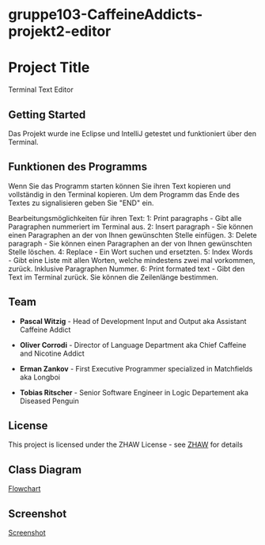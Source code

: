 # gruppe103-CaffeineAddicts-projekt2-editor

# Project Title

Terminal Text Editor

## Getting Started

Das Projekt wurde ine Eclipse und IntelliJ getestet und funktioniert über den Terminal.

## Funktionen des Programms

Wenn Sie das Programm starten können Sie ihren Text kopieren und vollständig in den Terminal kopieren.
Um dem Programm das Ende des Textes zu signalisieren geben Sie "END" ein.

Bearbeitungsmöglichkeiten für ihren Text:
1: Print paragraphs - Gibt alle Paragraphen nummeriert im Terminal aus.
2: Insert paragraph - Sie können einen Paragraphen an der von Ihnen gewünschten Stelle einfügen.
3: Delete paragraph - Sie können einen Paragraphen an der von Ihnen gewünschten Stelle löschen.
4: Replace - Ein Wort suchen und ersetzten.
5: Index Words - Gibt eine Liste mit allen Worten, welche mindestens zwei mal vorkommen, zurück. Inklusive Paragraphen Nummer.
6: Print formated text - Gibt den Text im Terminal zurück. Sie können die Zeilenlänge bestimmen.

## Team

* **Pascal Witzig** - Head of Development Input and Output aka Assistant Caffeine Addict

* **Oliver Corrodi** - Director of Language Department aka Chief Caffeine and Nicotine Addict

* **Erman Zankov** - First Executive Programmer specialized in Matchfields aka Longboi

* **Tobias Ritscher** - Senior Software Engineer in Logic Departement aka Diseased Penguin

## License

This project is licensed under the ZHAW License - see [ZHAW](http://www.zhaw.ch) for details

## Class Diagram

[Flowchart]()

## Screenshot

[Screenshot]()
